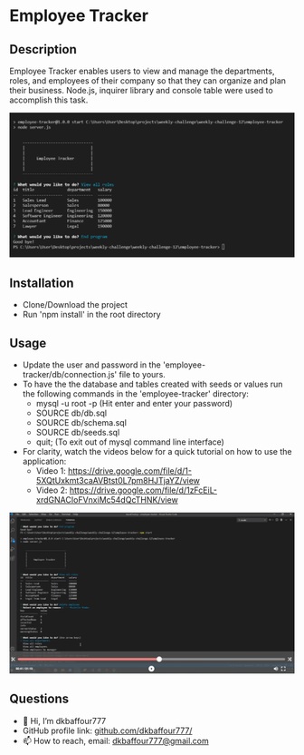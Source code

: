 # Employee Tracker

## Description 

  Employee Tracker enables users to view and manage the departments, roles, and employees of their company so that they can organize and plan their business. Node.js, inquirer library and console table were used to accomplish this task.

!['app'](assets/images/app.PNG)
  
 
## Installation

  - Clone/Download the project
  - Run 'npm install' in the root directory
  
## Usage 

  - Update the user and password in the 'employee-tracker/db/connection.js' file to yours.
  - To have the the database and tables created with seeds or values run the following commands in the 'employee-tracker' directory:
    - mysql -u root -p (Hit enter and enter your password)
    - SOURCE db/db.sql
    - SOURCE db/schema.sql
    - SOURCE db/seeds.sql
    - quit; (To exit out of mysql command line interface)
  - For clarity, watch the videos below for a quick tutorial on how to use the application:
    - Video 1: https://drive.google.com/file/d/1-5XQtUxkmt3caAVBtst0L7pm8HJTjaYZ/view
    - Video 2: https://drive.google.com/file/d/1zFcEiL-xrdGNACIoFVnxiMc54dQcTHNK/view
  
!['tutorial'](assets/images/tutorial.PNG)
  
## Questions
  - 👋 Hi, I’m dkbaffour777
  - GitHub profile link: [github.com/dkbaffour777/](https://github.com/dkbaffour777/)
  - 📫 How to reach, email: dkbaffour777@gmail.com
